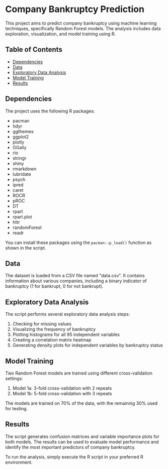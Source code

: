 # Company Bankruptcy Prediction

This project aims to predict company bankruptcy using machine learning techniques, specifically Random Forest models. The analysis includes data exploration, visualization, and model training using R.

## Table of Contents
- [Dependencies](#dependencies)
- [Data](#data)
- [Exploratory Data Analysis](#exploratory-data-analysis)
- [Model Training](#model-training)
- [Results](#results)

## Dependencies

The project uses the following R packages:
- pacman
- tidyr
- ggthemes
- ggplot2
- plotly
- GGally
- rio
- stringr
- shiny
- rmarkdown
- lubridate
- psych
- ipred
- caret
- ROCR
- pROC
- DT
- rpart
- rpart.plot
- httr
- randomForest
- readr

You can install these packages using the `pacman::p_load()` function as shown in the script.

## Data

The dataset is loaded from a CSV file named "data.csv". It contains information about various companies, including a binary indicator of bankruptcy (1 for bankrupt, 0 for not bankrupt).

## Exploratory Data Analysis

The script performs several exploratory data analysis steps:
1. Checking for missing values
2. Visualizing the frequency of bankruptcy
3. Plotting histograms for all 95 independent variables
4. Creating a correlation matrix heatmap
5. Generating density plots for independent variables by bankruptcy status

## Model Training

Two Random Forest models are trained using different cross-validation settings:
1. Model 1a: 3-fold cross-validation with 2 repeats
2. Model 1b: 5-fold cross-validation with 3 repeats

The models are trained on 70% of the data, with the remaining 30% used for testing.

## Results

The script generates confusion matrices and variable importance plots for both models. The results can be used to evaluate model performance and identify the most important predictors of company bankruptcy.

To run the analysis, simply execute the R script in your preferred R environment.
